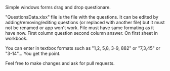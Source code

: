 Simple windows forms drag and drop questionare.

"QuestionsData.xlsx" file is the file with the questions. It can be edited by adding/removing/editing questions (or replaced with another file) but it must not be renamed or app won't work. File must have same formating as it have now. First column question second column answer. On first sheet in workbook.

You can enter in textbox formats such as "1,2, 5,8, 3-9, 882" or "7,3,45" or "3-14"... You get the point.

Feel free to make changes and ask for pull requests.